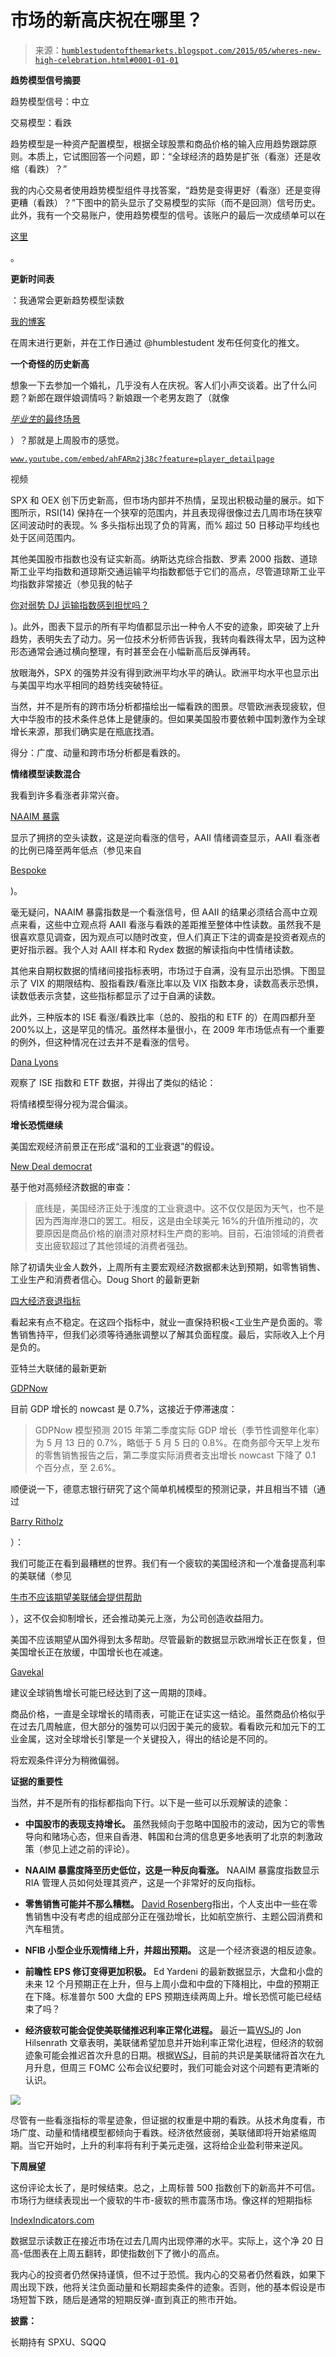 <!--yml

类别：未分类

日期：2024-05-18 03:21:21

-->

# 市场的新高庆祝在哪里？

> 来源：[`humblestudentofthemarkets.blogspot.com/2015/05/wheres-new-high-celebration.html#0001-01-01`](https://humblestudentofthemarkets.blogspot.com/2015/05/wheres-new-high-celebration.html#0001-01-01)

**趋势模型信号摘要**

趋势模型信号：中立

交易模型：看跌

趋势模型是一种资产配置模型，根据全球股票和商品价格的输入应用趋势跟踪原则。本质上，它试图回答一个问题，即：“全球经济的趋势是扩张（看涨）还是收缩（看跌）？”

我的内心交易者使用趋势模型组件寻找答案，“趋势是变得更好（看涨）还是变得更糟（看跌）？”下图中的箭头显示了交易模型的实际（而不是回测）信号历史。此外，我有一个交易账户，使用趋势模型的信号。该账户的最后一次成绩单可以在

[这里](http://humblestudentofthemarkets.blogspot.com/2015/05/trend-model-april-report-card-playing.html)

。

**更新时间表**

：我通常会更新趋势模型读数

[我的博客](http://humblestudentofthemarkets.blogspot.com/)

在周末进行更新，并在工作日通过 @humblestudent 发布任何变化的推文。

**一个奇怪的历史新高**

想象一下去参加一个婚礼，几乎没有人在庆祝。客人们小声交谈着。出了什么问题？新郎在跟伴娘调情吗？新娘跟一个老男友跑了（就像

[*毕业生*的最终场景](https://www.youtube.com/watch?v=ahFARm2j38c)

）？那就是上周股市的感觉。

[`www.youtube.com/embed/ahFARm2j38c?feature=player_detailpage`](https://www.youtube.com/embed/ahFARm2j38c?feature=player_detailpage)

视频

SPX 和 OEX 创下历史新高，但市场内部并不热情，呈现出积极动量的展示。如下图所示，RSI(14) 保持在一个狭窄的范围内，并且表现得很像过去几周市场在狭窄区间波动时的表现。% 多头指标出现了负的背离，而% 超过 50 日移动平均线也处于区间范围内。

其他美国股市指数也没有证实新高。纳斯达克综合指数、罗素 2000 指数、道琼斯工业平均指数和道琼斯交通运输平均指数都低于它们的高点，尽管道琼斯工业平均指数非常接近（参见我的帖子

[你对弱势 DJ 运输指数感到担忧吗？](http://humblestudentofthemarkets.blogspot.com/2015/05/how-worried-should-you-be-about-weak-dj.html)

)。此外，图表下显示的所有平均值都显示出一种令人不安的迹象，即突破了上升趋势，表明失去了动力。另一位技术分析师告诉我，我转向看跌得太早，因为这种形态通常会通过横向整理，有时甚至会在小幅新高后反弹再转。

放眼海外，SPX 的强势并没有得到欧洲平均水平的确认。欧洲平均水平也显示出与美国平均水平相同的趋势线突破特征。

当然，并不是所有的跨市场分析都描绘出一幅看跌的图景。尽管欧洲表现疲软，但大中华股市的技术条件总体上是健康的。但如果美国股市要依赖中国刺激作为全球增长来源，那我们确实是在瓶底找酒。

得分：广度、动量和跨市场分析都是看跌的。

**情绪模型读数混合**

我看到许多看涨者非常兴奋。

[NAAIM 暴露](http://www.naaim.org/newsresources/naaim-exposure-index/)

显示了拥挤的空头读数，这是逆向看涨的信号，AAII 情绪调查显示，AAII 看涨者的比例已降至两年低点（参见来自

[Bespoke](https://www.bespokepremium.com/think-big-blog/bullish-sentiment-drops-to-lowest-level-in-more-than-two-years/)

)。

毫无疑问，NAAIM 暴露指数是一个看涨信号，但 AAII 的结果必须结合高中立观点来看，这些中立观点将 AAII 看涨与看跌的差距推至整体中性读数。虽然我不是很喜欢意见调查，因为观点可以随时改变，但人们真正下注的调查是投资者观点的更好指示器。我个人对 AAII 样本和 Rydex 数据的解读指向中性情绪读数。

其他来自期权数据的情绪间接指标表明，市场过于自满，没有显示出恐惧。下图显示了 VIX 的期限结构、股指看跌/看涨比率以及 VIX 指数本身，读数高表示恐惧，读数低表示贪婪，这些指标都显示了过于自满的读数。

此外，三种版本的 ISE 看涨/看跌比率（总的、股指的和 ETF 的）在周四都升至 200%以上，这是罕见的情况。虽然样本量很小，在 2009 年市场低点有一个重要的例外，但这种情况在过去并不是看涨的信号。

[Dana Lyons](http://jlfmi.tumblr.com/post/119043103985/one-gauge-of-investor-sentiment-just-hit-a-6-year)

观察了 ISE 指数和 ETF 数据，并得出了类似的结论：

将情绪模型得分视为混合偏淡。

**增长恐慌继续**

美国宏观经济前景正在形成“温和的工业衰退”的假设。

[New Deal democrat](http://community.xe.com/blog/xe-market-analysis/weekly-indicators-overly-strong-killing-us-expansion-edition)

基于他对高频经济数据的审查：

> 底线是，美国经济正处于浅度的工业衰退中。这不仅仅是因为天气，也不是因为西海岸港口的罢工。相反，这是由全球美元 16%的升值所推动的，次要原因是商品价格的崩溃对原材料生产商的影响。目前，石油领域的消费者支出疲软超过了其他领域的消费者强劲。

除了初请失业金人数外，上周所有主要宏观经济数据都未达到预期，如零售销售、工业生产和消费者信心。Doug Short 的最新更新

[四大经济衰退指标](http://www.advisorperspectives.com/dshort/updates/Big-Four-Economic-Indicators.php)

看起来有点不稳定。在这四个指标中，就业一直保持积极<工业生产是负面的。零售销售持平，但我们必须等待通胀调整以了解其负面程度。最后，实际收入上个月是负的。

亚特兰大联储的最新更新

[GDPNow](https://www.frbatlanta.org/cqer/researchcq/gdpnow.cfm)

目前 GDP 增长的 nowcast 是 0.7%，这接近于停滞速度：

> GDPNow 模型预测 2015 年第二季度实际 GDP 增长（季节性调整年化率）为 5 月 13 日的 0.7%，略低于 5 月 5 日的 0.8%。在商务部今天早上发布的零售销售报告之后，第二季度实际消费者支出增长 nowcast 下降了 0.1 个百分点，至 2.6%。

顺便说一下，德意志银行研究了这个简单机械模型的预测记录，并且相当不错（通过

[Barry Ritholz](http://www.ritholtz.com/blog/2015/05/now-tracking-gdp/?utm_source=dlvr.it&utm_medium=twitter)

）：

我们可能正在看到最糟糕的世界。我们有一个疲软的美国经济和一个准备提高利率的美联储（参见

[牛市不应该期望美联储会提供帮助](http://humblestudentofthemarkets.blogspot.com/2015/05/bulls-shouldnt-expect-help-from-fed.html)

），这不仅会抑制增长，还会推动美元上涨，为公司创造收益阻力。

美国不应该期望从国外得到太多帮助。尽管最新的数据显示欧洲增长正在恢复，但美国增长正在放缓，中国增长也在减速。

[Gavekal](http://gavekal.blogspot.com/2015/05/has-sales-growth-peaked-for-cycle.html)

建议全球销售增长可能已经达到了这一周期的顶峰。

商品价格，一直是全球增长的晴雨表，可能正在证实这一结论。虽然商品价格似乎在过去几周触底，但大部分的强势可以归因于美元的疲软。看看欧元和加元下的工业金属，这对全球增长引擎是一个关键投入，得出的结论是不同的。

将宏观条件评分为稍微偏弱。

**证据的重要性**

当然，并不是所有的指标都指向下行。以下是一些可以乐观解读的迹象：

+   **中国股市的表现支持增长。** 虽然我倾向于忽略中国股市的波动，因为它的零售导向和赌场心态，但来自香港、韩国和台湾的信息更多地表明了北京的刺激政策（参见上述之前的评论）。

+   **NAAIM 暴露度降至历史低位，这是一种反向看涨。** NAAIM 暴露度指数显示 RIA 管理人员如何处理其资产，这是一个非常好的反向指标。

+   **零售销售可能并不那么糟糕。** [David Rosenberg](http://www.financialpost.com/m/wp/blog.html?b=business.financialpost.com//investing/look-beyond-retail-sales-for-whats-really-happening-with-the-u-s-economy)指出，个人支出中一些在零售销售中没有考虑的组成部分正在强劲增长，比如航空旅行、主题公园消费和汽车租赁。

+   **NFIB 小型企业乐观情绪上升，并超出预期。** 这是一个经济衰退的相反迹象。

+   **前瞻性 EPS 修订变得更加积极。** Ed Yardeni 的最新数据显示，大盘和小盘的未来 12 个月预期正在上升，但与上周小盘和中盘的下降相比，中盘的预期正在下降。标准普尔 500 大盘的 EPS 预期连续两周上升。增长恐慌可能已经结束了吗？

+   **经济疲软可能会促使美联储推迟利率正常化进程。** 最近一篇[WSJ](http://www.wsj.com/articles/why-the-economyand-the-fedkeeps-getting-knocked-off-track-1431716782)的 Jon Hilsenrath 文章表明，美联储希望加息并开始利率正常化进程，但经济的软弱迹象可能会推迟首次升息的日期。根据[WSJ](http://blogs.wsj.com/economics/2015/05/14/wsj-survey-most-economists-see-fed-raising-rates-in-september/?utm_content=buffer52407&utm_medium=social&utm_source=twitter.com&utm_campaign=buffer&mg=blogs-wsj&url=http%253A%252F%252Fblogs.wsj.com%252Feconomics%252F2015%252F05%252F14%252Fwsj-survey-most-economists-see-fed-raising-rates-in-september%253Futm_content%253Dbuffer52407%2526utm_medium%253Dsocial%2526utm_source%253Dtwitter.com%2526utm_campaign%253Dbuffer)，目前的共识是美联储将首次在九月升息，但周三 FOMC 公布会议纪要时，我们可能会对这个问题有更清晰的认识。

![](https://blogger.googleusercontent.com/img/b/R29vZ2xl/AVvXsEh8cTYvd3grSuJ0H-oepwQa0Nz2WQzxA29coEqn91A3tNUiwL6PONH2ipDqmS77wGaQPJDlGL6rulsPuCFxESqyGD81z15h7DHcLY2VThaV-dmOf6IIPeHfuRGlQjRmCPNSR6M5MLitFzg/s1600/BN-IK318_FEDMAY_G_20150513170200.jpg)

尽管有一些看涨指标的零星迹象，但证据的权重是中期的看跌。从技术角度看，市场广度、动量和情绪模型都倾向于看跌。经济依然疲弱，美联储即将开始紧缩周期。当它开始时，上升的利率将有利于美元走强，这将给企业盈利带来逆风。

**下周展望**

这份评论太长了，是时候结束。总之，上周标普 500 指数创下的新高并不可信。市场行为继续表现出一个疲软的牛市-疲软的熊市震荡市场。像这样的短期指标

[IndexIndicators.com](http://www.indexindicators.com/indicators/breadth/)

数据显示读数正在接近市场在过去几周内出现停滞的水平。实际上，这个净 20 日高-低图表在上周五翻转，即使指数创下了微小的高点。

我内心的投资者仍然保持谨慎，但不过于恐慌。我内心的交易者仍然看跌，如果下周出现下跌，他将关注负面动量和长期超卖条件的迹象。否则，他的基本假设是市场短暂下跌，随后是通常的短期反弹-直到真正的熊市开始。

**披露：**

长期持有 SPXU、SQQQ
